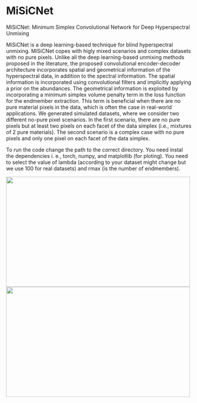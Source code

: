 # MiSiCNet
MiSiCNet: Minimum Simplex Convolutional Network for Deep Hyperspectral Unmixing

MiSiCNet is a deep learning-based technique for blind hyperspectral unmixing. MiSiCNet copes with higly mixed scenarios and complex datasets with no pure pixels. Unlike all the deep learning-based unmixing methods proposed in the literature, the proposed convolutional encoder-decoder architecture incorporates spatial and geometrical information of the hyperspectral data, in addition to the spectral information. The spatial information is incorporated using convolutional filters and implicitly applying a prior on the abundances. The geometrical information is exploited by incorporating a minimum simplex volume penalty term in the loss function for the endmember extraction. This term is beneficial when there are no pure material pixels in the data, which is often the case in real-world applications. We generated simulated datasets, where we consider two different no-pure pixel scenarios. In the first scenario, there are no pure pixels but at least two pixels on each facet of the data simplex (i.e., mixtures of 2 pure materials). The second scenario is a complex case with no pure pixels and only one pixel on each facet of the data simplex.

To run the code change the path to the correct directory. You need instal the dependencies i. e., torch, numpy, and matplotlib (for ploting). You need to select the value of lambda (according to your dataset might change but we use 100 for real datasets) and rmax (is the number of endmembers).


<img src="https://user-images.githubusercontent.com/61419984/151020437-d22dc981-2a46-44de-9ef9-a3dd09873b14.gif" width="500" height="300"><img src="https://user-images.githubusercontent.com/61419984/151022010-822e93ab-65b9-4376-b168-c626b2a253bb.gif" width="500" height="300">

